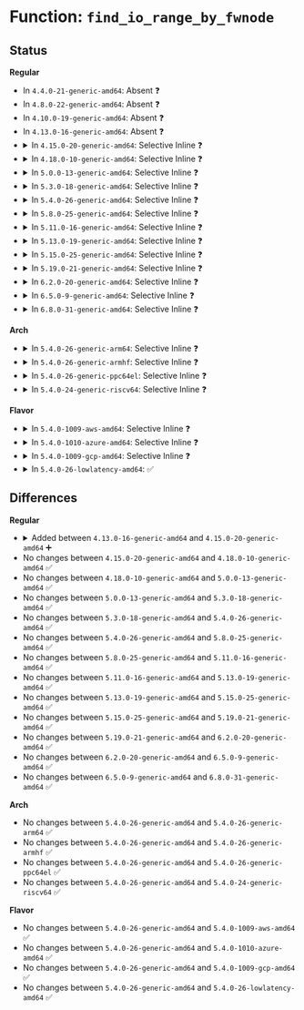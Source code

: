 # Function: <code>find_io_range_by_fwnode</code>

## Status
<b>Regular</b>
<ul>
<li>
In <code>4.4.0-21-generic-amd64</code>: Absent ❓
</li>
<li>
In <code>4.8.0-22-generic-amd64</code>: Absent ❓
</li>
<li>
In <code>4.10.0-19-generic-amd64</code>: Absent ❓
</li>
<li>
In <code>4.13.0-16-generic-amd64</code>: Absent ❓
</li>
<li>
<details>
<summary>In <code>4.15.0-20-generic-amd64</code>: Selective Inline ❓</summary>

```c
struct logic_pio_hwaddr * find_io_range_by_fwnode(struct fwnode_handle * fwnode)
```

```json
{
  "name": "find_io_range_by_fwnode",
  "collision_type": "Unique Global",
  "inline_type": "Selective",
  "funcs": [
    {
      "addr": 18446744071583676188,
      "name": "find_io_range_by_fwnode",
      "external": true,
      "loc": "lib/logic_pio.c:109",
      "file": "lib/logic_pio.c",
      "inline": "not declared, inlined",
      "caller_inline": [
        "lib/logic_pio.c:logic_pio_trans_hwaddr"
      ],
      "caller_func": []
    }
  ],
  "symbols": [
    {
      "addr": 18446744071583676016,
      "name": "find_io_range_by_fwnode",
      "section": ".text",
      "bind": "STB_GLOBAL",
      "size": 48
    }
  ]
}
```
</details>
</li>
<li>
<details>
<summary>In <code>4.18.0-10-generic-amd64</code>: Selective Inline ❓</summary>

```c
struct logic_pio_hwaddr * find_io_range_by_fwnode(struct fwnode_handle * fwnode)
```

```json
{
  "name": "find_io_range_by_fwnode",
  "collision_type": "Unique Global",
  "inline_type": "Selective",
  "funcs": [
    {
      "addr": 18446744071583893920,
      "name": "find_io_range_by_fwnode",
      "external": true,
      "loc": "lib/logic_pio.c:109",
      "file": "lib/logic_pio.c",
      "inline": "not declared, inlined",
      "caller_inline": [
        "lib/logic_pio.c:logic_pio_trans_hwaddr"
      ],
      "caller_func": []
    }
  ],
  "symbols": [
    {
      "addr": 18446744071583893776,
      "name": "find_io_range_by_fwnode",
      "section": ".text",
      "bind": "STB_GLOBAL",
      "size": 44
    }
  ]
}
```
</details>
</li>
<li>
<details>
<summary>In <code>5.0.0-13-generic-amd64</code>: Selective Inline ❓</summary>

```c
struct logic_pio_hwaddr * find_io_range_by_fwnode(struct fwnode_handle * fwnode)
```

```json
{
  "name": "find_io_range_by_fwnode",
  "collision_type": "Unique Global",
  "inline_type": "Selective",
  "funcs": [
    {
      "addr": 18446744071583978192,
      "name": "find_io_range_by_fwnode",
      "external": true,
      "loc": "lib/logic_pio.c:109",
      "file": "lib/logic_pio.c",
      "inline": "not declared, inlined",
      "caller_inline": [
        "lib/logic_pio.c:logic_pio_trans_hwaddr"
      ],
      "caller_func": []
    }
  ],
  "symbols": [
    {
      "addr": 18446744071583978048,
      "name": "find_io_range_by_fwnode",
      "section": ".text",
      "bind": "STB_GLOBAL",
      "size": 44
    }
  ]
}
```
</details>
</li>
<li>
<details>
<summary>In <code>5.3.0-18-generic-amd64</code>: Selective Inline ❓</summary>

```c
struct logic_pio_hwaddr * find_io_range_by_fwnode(struct fwnode_handle * fwnode)
```

```json
{
  "name": "find_io_range_by_fwnode",
  "collision_type": "Unique Global",
  "inline_type": "Selective",
  "funcs": [
    {
      "addr": 18446744071584161056,
      "name": "find_io_range_by_fwnode",
      "external": true,
      "loc": "lib/logic_pio.c:123",
      "file": "lib/logic_pio.c",
      "inline": "not declared, inlined",
      "caller_inline": [
        "lib/logic_pio.c:logic_pio_trans_hwaddr"
      ],
      "caller_func": []
    }
  ],
  "symbols": [
    {
      "addr": 18446744071584160912,
      "name": "find_io_range_by_fwnode",
      "section": ".text",
      "bind": "STB_GLOBAL",
      "size": 38
    }
  ]
}
```
</details>
</li>
<li>
<details>
<summary>In <code>5.4.0-26-generic-amd64</code>: Selective Inline ❓</summary>

```c
struct logic_pio_hwaddr * find_io_range_by_fwnode(struct fwnode_handle * fwnode)
```

```json
{
  "name": "find_io_range_by_fwnode",
  "collision_type": "Unique Global",
  "inline_type": "Selective",
  "funcs": [
    {
      "addr": 18446744071584294752,
      "name": "find_io_range_by_fwnode",
      "external": true,
      "loc": "lib/logic_pio.c:123",
      "file": "lib/logic_pio.c",
      "inline": "not declared, inlined",
      "caller_inline": [
        "lib/logic_pio.c:logic_pio_trans_hwaddr"
      ],
      "caller_func": []
    }
  ],
  "symbols": [
    {
      "addr": 18446744071584294608,
      "name": "find_io_range_by_fwnode",
      "section": ".text",
      "bind": "STB_GLOBAL",
      "size": 38
    }
  ]
}
```
</details>
</li>
<li>
<details>
<summary>In <code>5.8.0-25-generic-amd64</code>: Selective Inline ❓</summary>

```c
struct logic_pio_hwaddr * find_io_range_by_fwnode(struct fwnode_handle * fwnode)
```

```json
{
  "name": "find_io_range_by_fwnode",
  "collision_type": "Unique Global",
  "inline_type": "Selective",
  "funcs": [
    {
      "addr": 18446744071585059472,
      "name": "find_io_range_by_fwnode",
      "external": true,
      "loc": "lib/logic_pio.c:125",
      "file": "lib/logic_pio.c",
      "inline": "not declared, inlined",
      "caller_inline": [
        "lib/logic_pio.c:logic_pio_trans_hwaddr"
      ],
      "caller_func": []
    }
  ],
  "symbols": [
    {
      "addr": 18446744071585059328,
      "name": "find_io_range_by_fwnode",
      "section": ".text",
      "bind": "STB_GLOBAL",
      "size": 38
    }
  ]
}
```
</details>
</li>
<li>
<details>
<summary>In <code>5.11.0-16-generic-amd64</code>: Selective Inline ❓</summary>

```c
struct logic_pio_hwaddr * find_io_range_by_fwnode(struct fwnode_handle * fwnode)
```

```json
{
  "name": "find_io_range_by_fwnode",
  "collision_type": "Unique Global",
  "inline_type": "Selective",
  "funcs": [
    {
      "addr": 18446744071585208960,
      "name": "find_io_range_by_fwnode",
      "external": true,
      "loc": "lib/logic_pio.c:128",
      "file": "lib/logic_pio.c",
      "inline": "not declared, inlined",
      "caller_inline": [
        "lib/logic_pio.c:logic_pio_trans_hwaddr"
      ],
      "caller_func": []
    }
  ],
  "symbols": [
    {
      "addr": 18446744071585208768,
      "name": "find_io_range_by_fwnode",
      "section": ".text",
      "bind": "STB_GLOBAL",
      "size": 75
    }
  ]
}
```
</details>
</li>
<li>
<details>
<summary>In <code>5.13.0-19-generic-amd64</code>: Selective Inline ❓</summary>

```c
struct logic_pio_hwaddr * find_io_range_by_fwnode(struct fwnode_handle * fwnode)
```

```json
{
  "name": "find_io_range_by_fwnode",
  "collision_type": "Unique Global",
  "inline_type": "Selective",
  "funcs": [
    {
      "addr": 18446744071585091936,
      "name": "find_io_range_by_fwnode",
      "external": true,
      "loc": "lib/logic_pio.c:128",
      "file": "lib/logic_pio.c",
      "inline": "not declared, inlined",
      "caller_inline": [
        "lib/logic_pio.c:logic_pio_trans_hwaddr"
      ],
      "caller_func": []
    }
  ],
  "symbols": [
    {
      "addr": 18446744071585091744,
      "name": "find_io_range_by_fwnode",
      "section": ".text",
      "bind": "STB_GLOBAL",
      "size": 75
    }
  ]
}
```
</details>
</li>
<li>
<details>
<summary>In <code>5.15.0-25-generic-amd64</code>: Selective Inline ❓</summary>

```c
struct logic_pio_hwaddr * find_io_range_by_fwnode(struct fwnode_handle * fwnode)
```

```json
{
  "name": "find_io_range_by_fwnode",
  "collision_type": "Unique Global",
  "inline_type": "Selective",
  "funcs": [
    {
      "addr": 18446744071585539456,
      "name": "find_io_range_by_fwnode",
      "external": true,
      "loc": "lib/logic_pio.c:128",
      "file": "lib/logic_pio.c",
      "inline": "not declared, inlined",
      "caller_inline": [
        "lib/logic_pio.c:logic_pio_trans_hwaddr"
      ],
      "caller_func": []
    }
  ],
  "symbols": [
    {
      "addr": 18446744071585539264,
      "name": "find_io_range_by_fwnode",
      "section": ".text",
      "bind": "STB_GLOBAL",
      "size": 75
    }
  ]
}
```
</details>
</li>
<li>
<details>
<summary>In <code>5.19.0-21-generic-amd64</code>: Selective Inline ❓</summary>

```c
struct logic_pio_hwaddr * find_io_range_by_fwnode(struct fwnode_handle * fwnode)
```

```json
{
  "name": "find_io_range_by_fwnode",
  "collision_type": "Unique Global",
  "inline_type": "Selective",
  "funcs": [
    {
      "addr": 18446744071586693902,
      "name": "find_io_range_by_fwnode",
      "external": true,
      "loc": "lib/logic_pio.c:128",
      "file": "lib/logic_pio.c",
      "inline": "not declared, inlined",
      "caller_inline": [
        "lib/logic_pio.c:logic_pio_trans_hwaddr"
      ],
      "caller_func": []
    }
  ],
  "symbols": [
    {
      "addr": 18446744071586693664,
      "name": "find_io_range_by_fwnode",
      "section": ".text",
      "bind": "STB_GLOBAL",
      "size": 91
    }
  ]
}
```
</details>
</li>
<li>
<details>
<summary>In <code>6.2.0-20-generic-amd64</code>: Selective Inline ❓</summary>

```c
struct logic_pio_hwaddr * find_io_range_by_fwnode(struct fwnode_handle * fwnode)
```

```json
{
  "name": "find_io_range_by_fwnode",
  "collision_type": "Unique Global",
  "inline_type": "Selective",
  "funcs": [
    {
      "addr": 18446744071595775470,
      "name": "find_io_range_by_fwnode",
      "external": true,
      "loc": "lib/logic_pio.c:128",
      "file": "lib/logic_pio.c",
      "inline": "not declared, inlined",
      "caller_inline": [
        "lib/logic_pio.c:logic_pio_trans_hwaddr"
      ],
      "caller_func": []
    }
  ],
  "symbols": [
    {
      "addr": 18446744071595775184,
      "name": "find_io_range_by_fwnode",
      "section": ".text",
      "bind": "STB_GLOBAL",
      "size": 91
    }
  ]
}
```
</details>
</li>
<li>
<details>
<summary>In <code>6.5.0-9-generic-amd64</code>: Selective Inline ❓</summary>

```c
struct logic_pio_hwaddr * find_io_range_by_fwnode(struct fwnode_handle * fwnode)
```

```json
{
  "name": "find_io_range_by_fwnode",
  "collision_type": "Unique Global",
  "inline_type": "Selective",
  "funcs": [
    {
      "addr": 18446744071596300030,
      "name": "find_io_range_by_fwnode",
      "external": true,
      "loc": "lib/logic_pio.c:128",
      "file": "lib/logic_pio.c",
      "inline": "not declared, inlined",
      "caller_inline": [
        "lib/logic_pio.c:logic_pio_trans_hwaddr"
      ],
      "caller_func": []
    }
  ],
  "symbols": [
    {
      "addr": 18446744071596299744,
      "name": "find_io_range_by_fwnode",
      "section": ".text",
      "bind": "STB_GLOBAL",
      "size": 91
    }
  ]
}
```
</details>
</li>
<li>
<details>
<summary>In <code>6.8.0-31-generic-amd64</code>: Selective Inline ❓</summary>

```c
struct logic_pio_hwaddr * find_io_range_by_fwnode(struct fwnode_handle * fwnode)
```

```json
{
  "name": "find_io_range_by_fwnode",
  "collision_type": "Unique Global",
  "inline_type": "Selective",
  "funcs": [
    {
      "addr": 18446744071597185118,
      "name": "find_io_range_by_fwnode",
      "external": true,
      "loc": "lib/logic_pio.c:125",
      "file": "lib/logic_pio.c",
      "inline": "not declared, inlined",
      "caller_inline": [
        "lib/logic_pio.c:logic_pio_trans_hwaddr"
      ],
      "caller_func": []
    }
  ],
  "symbols": [
    {
      "addr": 18446744071597184832,
      "name": "find_io_range_by_fwnode",
      "section": ".text",
      "bind": "STB_GLOBAL",
      "size": 91
    }
  ]
}
```
</details>
</li>
</ul>
<b>Arch</b>
<ul>
<li>
<details>
<summary>In <code>5.4.0-26-generic-arm64</code>: Selective Inline ❓</summary>

```c
struct logic_pio_hwaddr * find_io_range_by_fwnode(struct fwnode_handle * fwnode)
```

```json
{
  "name": "find_io_range_by_fwnode",
  "collision_type": "Unique Global",
  "inline_type": "Selective",
  "funcs": [
    {
      "addr": 18446603336496180624,
      "name": "find_io_range_by_fwnode",
      "external": true,
      "loc": "lib/logic_pio.c:123",
      "file": "lib/logic_pio.c",
      "inline": "not declared, inlined",
      "caller_inline": [
        "lib/logic_pio.c:logic_pio_trans_hwaddr"
      ],
      "caller_func": [
        "drivers/of/address.c:__of_translate_address"
      ]
    }
  ],
  "symbols": [
    {
      "addr": 18446603336496180496,
      "name": "find_io_range_by_fwnode",
      "section": ".text",
      "bind": "STB_GLOBAL",
      "size": 64
    }
  ]
}
```
</details>
</li>
<li>
<details>
<summary>In <code>5.4.0-26-generic-armhf</code>: Selective Inline ❓</summary>

```c
struct logic_pio_hwaddr * find_io_range_by_fwnode(struct fwnode_handle * fwnode)
```

```json
{
  "name": "find_io_range_by_fwnode",
  "collision_type": "Unique Global",
  "inline_type": "Selective",
  "funcs": [
    {
      "addr": 3229500576,
      "name": "find_io_range_by_fwnode",
      "external": true,
      "loc": "lib/logic_pio.c:123",
      "file": "lib/logic_pio.c",
      "inline": "not declared, inlined",
      "caller_inline": [
        "lib/logic_pio.c:logic_pio_trans_hwaddr"
      ],
      "caller_func": [
        "drivers/of/address.c:__of_translate_address"
      ]
    }
  ],
  "symbols": [
    {
      "addr": 3229500356,
      "name": "find_io_range_by_fwnode",
      "section": ".text",
      "bind": "STB_GLOBAL",
      "size": 76
    }
  ]
}
```
</details>
</li>
<li>
<details>
<summary>In <code>5.4.0-26-generic-ppc64el</code>: Selective Inline ❓</summary>

```c
struct logic_pio_hwaddr * find_io_range_by_fwnode(struct fwnode_handle * fwnode)
```

```json
{
  "name": "find_io_range_by_fwnode",
  "collision_type": "Unique Global",
  "inline_type": "Selective",
  "funcs": [
    {
      "addr": 13835058055290455324,
      "name": "find_io_range_by_fwnode",
      "external": true,
      "loc": "lib/logic_pio.c:123",
      "file": "lib/logic_pio.c",
      "inline": "not declared, inlined",
      "caller_inline": [
        "lib/logic_pio.c:logic_pio_trans_hwaddr"
      ],
      "caller_func": [
        "drivers/of/address.c:__of_translate_address"
      ]
    }
  ],
  "symbols": [
    {
      "addr": 13835058055290455040,
      "name": "find_io_range_by_fwnode",
      "section": ".text",
      "bind": "STB_GLOBAL",
      "size": 88
    }
  ]
}
```
</details>
</li>
<li>
<details>
<summary>In <code>5.4.0-24-generic-riscv64</code>: Selective Inline ❓</summary>

```c
struct logic_pio_hwaddr * find_io_range_by_fwnode(struct fwnode_handle * fwnode)
```

```json
{
  "name": "find_io_range_by_fwnode",
  "collision_type": "Unique Global",
  "inline_type": "Selective",
  "funcs": [
    {
      "addr": 18446743936275233848,
      "name": "find_io_range_by_fwnode",
      "external": true,
      "loc": "lib/logic_pio.c:123",
      "file": "lib/logic_pio.c",
      "inline": "not declared, inlined",
      "caller_inline": [
        "lib/logic_pio.c:logic_pio_trans_hwaddr"
      ],
      "caller_func": [
        "drivers/of/address.c:__of_translate_address"
      ]
    }
  ],
  "symbols": [
    {
      "addr": 18446743936275233702,
      "name": "find_io_range_by_fwnode",
      "section": ".text",
      "bind": "STB_GLOBAL",
      "size": 56
    }
  ]
}
```
</details>
</li>
</ul>
<b>Flavor</b>
<ul>
<li>
<details>
<summary>In <code>5.4.0-1009-aws-amd64</code>: Selective Inline ❓</summary>

```c
struct logic_pio_hwaddr * find_io_range_by_fwnode(struct fwnode_handle * fwnode)
```

```json
{
  "name": "find_io_range_by_fwnode",
  "collision_type": "Unique Global",
  "inline_type": "Selective",
  "funcs": [
    {
      "addr": 18446744071584263488,
      "name": "find_io_range_by_fwnode",
      "external": true,
      "loc": "lib/logic_pio.c:123",
      "file": "lib/logic_pio.c",
      "inline": "not declared, inlined",
      "caller_inline": [
        "lib/logic_pio.c:logic_pio_trans_hwaddr"
      ],
      "caller_func": []
    }
  ],
  "symbols": [
    {
      "addr": 18446744071584263344,
      "name": "find_io_range_by_fwnode",
      "section": ".text",
      "bind": "STB_GLOBAL",
      "size": 38
    }
  ]
}
```
</details>
</li>
<li>
<details>
<summary>In <code>5.4.0-1010-azure-amd64</code>: Selective Inline ❓</summary>

```c
struct logic_pio_hwaddr * find_io_range_by_fwnode(struct fwnode_handle * fwnode)
```

```json
{
  "name": "find_io_range_by_fwnode",
  "collision_type": "Unique Global",
  "inline_type": "Selective",
  "funcs": [
    {
      "addr": 18446744071584198688,
      "name": "find_io_range_by_fwnode",
      "external": true,
      "loc": "lib/logic_pio.c:123",
      "file": "lib/logic_pio.c",
      "inline": "not declared, inlined",
      "caller_inline": [
        "lib/logic_pio.c:logic_pio_trans_hwaddr"
      ],
      "caller_func": []
    }
  ],
  "symbols": [
    {
      "addr": 18446744071584198544,
      "name": "find_io_range_by_fwnode",
      "section": ".text",
      "bind": "STB_GLOBAL",
      "size": 38
    }
  ]
}
```
</details>
</li>
<li>
<details>
<summary>In <code>5.4.0-1009-gcp-amd64</code>: Selective Inline ❓</summary>

```c
struct logic_pio_hwaddr * find_io_range_by_fwnode(struct fwnode_handle * fwnode)
```

```json
{
  "name": "find_io_range_by_fwnode",
  "collision_type": "Unique Global",
  "inline_type": "Selective",
  "funcs": [
    {
      "addr": 18446744071584247248,
      "name": "find_io_range_by_fwnode",
      "external": true,
      "loc": "lib/logic_pio.c:123",
      "file": "lib/logic_pio.c",
      "inline": "not declared, inlined",
      "caller_inline": [
        "lib/logic_pio.c:logic_pio_trans_hwaddr"
      ],
      "caller_func": []
    }
  ],
  "symbols": [
    {
      "addr": 18446744071584247104,
      "name": "find_io_range_by_fwnode",
      "section": ".text",
      "bind": "STB_GLOBAL",
      "size": 38
    }
  ]
}
```
</details>
</li>
<li>
<details>
<summary>In <code>5.4.0-26-lowlatency-amd64</code>: ✅</summary>

```c
struct logic_pio_hwaddr * find_io_range_by_fwnode(struct fwnode_handle * fwnode)
```

```json
{
  "name": "find_io_range_by_fwnode",
  "collision_type": "Unique Global",
  "inline_type": "No",
  "funcs": [
    {
      "addr": 18446744071584351936,
      "name": "find_io_range_by_fwnode",
      "external": true,
      "loc": "lib/logic_pio.c:123",
      "file": "lib/logic_pio.c",
      "inline": "seen, unknown",
      "caller_inline": [],
      "caller_func": [
        "lib/logic_pio.c:logic_pio_trans_hwaddr"
      ]
    }
  ],
  "symbols": [
    {
      "addr": 18446744071584351936,
      "name": "find_io_range_by_fwnode",
      "section": ".text",
      "bind": "STB_GLOBAL",
      "size": 82
    }
  ]
}
```
</details>
</li>
</ul>

## Differences
<b>Regular</b>
<ul>
<li>
<details>
<summary>Added between <code>4.13.0-16-generic-amd64</code> and <code>4.15.0-20-generic-amd64</code> ➕</summary>

```c
struct logic_pio_hwaddr * find_io_range_by_fwnode(struct fwnode_handle * fwnode)
```
</details>
</li>
<li>
No changes between <code>4.15.0-20-generic-amd64</code> and <code>4.18.0-10-generic-amd64</code> ✅
</li>
<li>
No changes between <code>4.18.0-10-generic-amd64</code> and <code>5.0.0-13-generic-amd64</code> ✅
</li>
<li>
No changes between <code>5.0.0-13-generic-amd64</code> and <code>5.3.0-18-generic-amd64</code> ✅
</li>
<li>
No changes between <code>5.3.0-18-generic-amd64</code> and <code>5.4.0-26-generic-amd64</code> ✅
</li>
<li>
No changes between <code>5.4.0-26-generic-amd64</code> and <code>5.8.0-25-generic-amd64</code> ✅
</li>
<li>
No changes between <code>5.8.0-25-generic-amd64</code> and <code>5.11.0-16-generic-amd64</code> ✅
</li>
<li>
No changes between <code>5.11.0-16-generic-amd64</code> and <code>5.13.0-19-generic-amd64</code> ✅
</li>
<li>
No changes between <code>5.13.0-19-generic-amd64</code> and <code>5.15.0-25-generic-amd64</code> ✅
</li>
<li>
No changes between <code>5.15.0-25-generic-amd64</code> and <code>5.19.0-21-generic-amd64</code> ✅
</li>
<li>
No changes between <code>5.19.0-21-generic-amd64</code> and <code>6.2.0-20-generic-amd64</code> ✅
</li>
<li>
No changes between <code>6.2.0-20-generic-amd64</code> and <code>6.5.0-9-generic-amd64</code> ✅
</li>
<li>
No changes between <code>6.5.0-9-generic-amd64</code> and <code>6.8.0-31-generic-amd64</code> ✅
</li>
</ul>
<b>Arch</b>
<ul>
<li>
No changes between <code>5.4.0-26-generic-amd64</code> and <code>5.4.0-26-generic-arm64</code> ✅
</li>
<li>
No changes between <code>5.4.0-26-generic-amd64</code> and <code>5.4.0-26-generic-armhf</code> ✅
</li>
<li>
No changes between <code>5.4.0-26-generic-amd64</code> and <code>5.4.0-26-generic-ppc64el</code> ✅
</li>
<li>
No changes between <code>5.4.0-26-generic-amd64</code> and <code>5.4.0-24-generic-riscv64</code> ✅
</li>
</ul>
<b>Flavor</b>
<ul>
<li>
No changes between <code>5.4.0-26-generic-amd64</code> and <code>5.4.0-1009-aws-amd64</code> ✅
</li>
<li>
No changes between <code>5.4.0-26-generic-amd64</code> and <code>5.4.0-1010-azure-amd64</code> ✅
</li>
<li>
No changes between <code>5.4.0-26-generic-amd64</code> and <code>5.4.0-1009-gcp-amd64</code> ✅
</li>
<li>
No changes between <code>5.4.0-26-generic-amd64</code> and <code>5.4.0-26-lowlatency-amd64</code> ✅
</li>
</ul>
